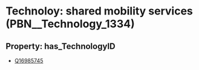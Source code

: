 # Technoloy: __shared mobility services__ (PBN__Technology_1334)

## Property: has_TechnologyID

* [Q16985745](Q16985745)

